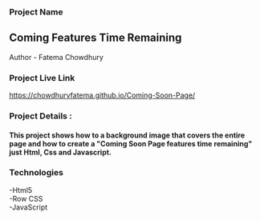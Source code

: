 ### Project Name
## Coming Features Time Remaining
Author - Fatema Chowdhury </br>
### Project Live Link 
https://chowdhuryfatema.github.io/Coming-Soon-Page/
### Project Details : 
#### This project shows how to a background image that covers the entire page and how to create a "Coming Soon Page features time remaining" just Html, Css and Javascript.
### Technologies
-Html5 </br>
-Row CSS </br>
-JavaScript
